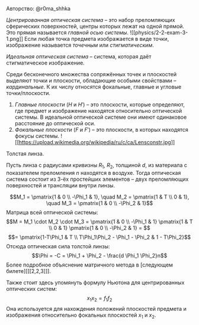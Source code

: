 Авторство: @r0ma_shhka

*Центрированная оптическая система* – это набор преломляющих сферических поверхностей, центры которых лежат на одной прямой. Это прямая называется *главной осью системы*.
![[physics/2-2-exam-3-1.png]]
Если любая точка предмета изображается в виде точки, изображение называется *точечным* или *стигматическим*.

*Идеальная оптическая система* – система, которая даёт стигматическое изображение.

Среди бесконечного множества сопряжённых точек и плоскостей выделяют точки и плоскости, обладающие особыми свойствами – *кардинальные*. К их числу относятся фокальные, главные и угловые точки/плоскости.
1. *Главные плоскости* ($H$ и $H'$) – это плоскости, которые определяют, где предмет и изображение находятся относительно оптической системы. В идеальной оптической системе они имеют одинаковое расстояние до оптической оси.
2. *Фокальные плоскости* ($F$ и $F'$) – это плоскости, в которых находятся фокусы системы.
![[https://upload.wikimedia.org/wikipedia/ru/c/ca/Lensconstr.jpg]]

Толстая линза.

Пусть линза с радиусами кривизны $R_1$, $R_2$, толщиной $d$, из материала с показателем преломления $n$ находятся в воздухе. Тогда оптическая система состоит из 3-ёх простейших элементов – двух преломляющих поверхностей и трансляции внутри линзы.

$$M_1 = \pmatrix{1 & 0 \\ -\Phi_1 & 1}, \quad M_2 = \pmatrix{1 & T \\ 0 & 1}, \quad M_3 = \pmatrix{1 & 0 \\ -\Phi_2 & 1}$$
Матрица всей оптической системы:
$$M = M_1 \cdot M_2 \cdot M_3 =  \pmatrix{1 & 0 \\ -\Phi_1 & 1} \pmatrix{1 & T \\ 0 & 1} \pmatrix{1 & 0 \\ -\Phi_2 & 1} = $$
$$= \pmatrix{1-T\Phi_1 & T \\ T\Phi_1\Phi_2 - \Phi_1 - \Phi_2 & 1 - T\Phi_2}$$
Отсюда оптическая сила толстой линзы:
$$\Phi = -C = \Phi_1 + \Phi_2 - \frac{d \Phi_1 \Phi_2}n$$
Более подробное объяснение матричного метода в [следующем билете][[[2,2,3]]]. 

Также стоит здесь упомянуть формулу Ньютона для центрированных оптических систем:
$$x_1x_2 = f_1f_2$$
Она используется для нахождения положений плоскостей предмета и изображения относительно фокальных плоскостей $x_1$ и $x_2$.
